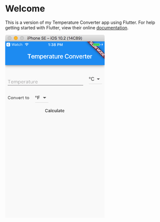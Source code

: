 # Welcome

This is a version of my Temperature Converter app using Flutter. For help getting started with Flutter, view their online [documentation](http://flutter.io/).

![Temperature Converter Flutter app](https://github.com/tkuenneth/darttalks/blob/master/graphics/temperature_converter_flutter.png?raw=true "Temperature Converter Flutter app")
